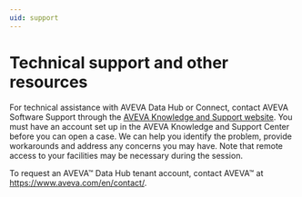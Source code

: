 ```yaml
---
uid: support
---
```


# Technical support and other resources

For technical assistance with AVEVA Data Hub or Connect, contact AVEVA Software Support through the [AVEVA Knowledge and Support website](https://softwaresupport.aveva.com/). You must have an account set up in the AVEVA Knowledge and Support Center before you can open a case. We can help you identify the problem, provide workarounds and address any concerns you may have. Note that remote access to your facilities may be necessary during the session.

To request an AVEVA™ Data Hub tenant account, contact AVEVA™ at https://www.aveva.com/en/contact/. 
